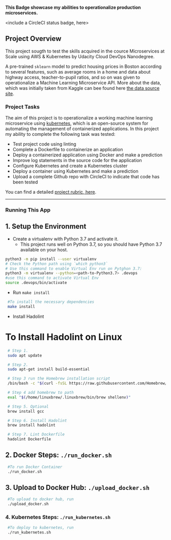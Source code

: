 **This Badge showcase my abilities to operationalize production microservices.**

<include a CircleCI status badge, here>

## Project Overview

This project sougth to test the skills acquired in the cource Microservices at Scale using AWS & Kubernetes by Udacity Cloud DevOps Nanodegree.

A pre-trained `sklearn` model to predict housing prices in Boston according to several features, such as average rooms in a home and data about highway access, teacher-to-pupil ratios, and so on was given to operationalize a Machine Learning Microservice API. More about the data, which was initially taken from Kaggle can bee found here [the data source site](https://www.kaggle.com/c/boston-housing).

### Project Tasks

The aim of this project is to operationalize a working machine learning microservice using [kubernetes](https://kubernetes.io/), which is an open-source system for automating the management of containerized applications. In this project my ability to complete the following task was tested:

- Test project code using linting
- Complete a Dockerfile to containerize an application
- Deploy a containerized application using Docker and make a prediction
- Improve log statements in the source code for the application
- Configure Kubernetes and create a Kubernetes cluster
- Deploy a container using Kubernetes and make a prediction
- Upload a complete Github repo with CircleCI to indicate that code has been tested

You can find a detailed [project rubric, here](https://review.udacity.com/#!/rubrics/2576/view).

---

### Running This App

## 1. Setup the Environment

- Create a virtualenv with Python 3.7 and activate it.
  - This project runs well on Python 3.7, so you should have Python 3.7 available on your host.

```bash
python3 -m pip install --user virtualenv
# Check the Python path using `which python3`
# Use this command to enable Virtual Env run on Pytghon 3.7:
python3 -m virtualenv --python=<path-to-Python3.7> .devops
#use this command to activate Virtual Env
source .devops/bin/activate
```

- Run `make install`

```bash
 #To install the necessary dependencies
 make install
```

- Install Hadolint

# To Install Hadolint on Linux

```bash
 # Step 1.
 sudo apt update
```

```bash
 # Step 2.
 sudo apt-get install build-essential
```

```bash
 # Step 3 run the Homebrew installation script
 /bin/bash -c "$(curl -fsSL https://raw.githubusercontent.com/Homebrew/install/HEAD/install.sh)"
```

```bash
 # Step 4 add homebrew to path
 eval "$(/home/linuxbrew/.linuxbrew/bin/brew shellenv)"
```

```bash
 # Step 5. Optional
 brew install gcc
```

```bash
 # Step 6. Install Hadolint
 brew install hadolint
```

```bash
 # Step 7. Lint Dockerfile
 hadolint Dockerfile
```

## 2. Docker Steps: `./run_docker.sh`

```bash
 #To run Docker Container
 ./run_docker.sh
```

## 3. Upload to Docker Hub: `./upload_docker.sh`

```bash
 #To upload to docker hub, run
 ./upload_docker.sh
```

### 4. Kubernetes Steps: `./run_kubernetes.sh`

```bash
 #To deploy to kubernetes, run
 ./run_kubernetes.sh
```
